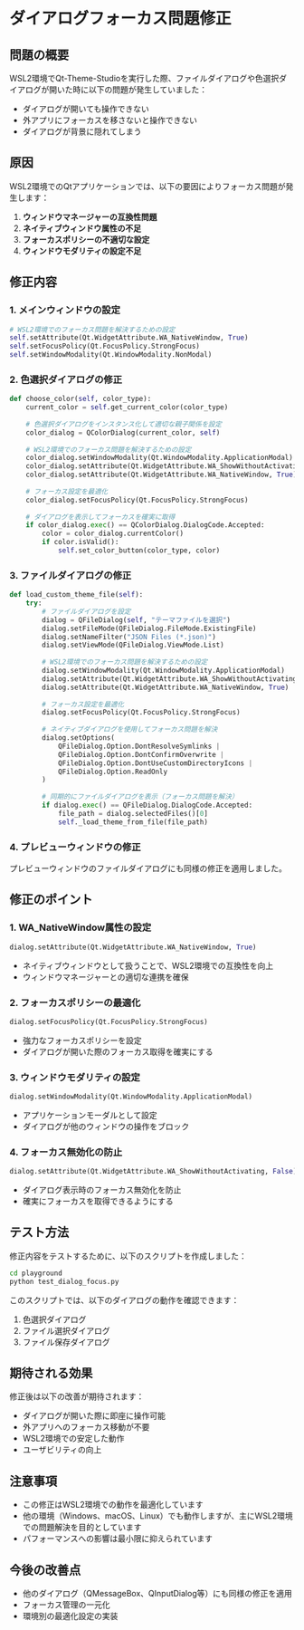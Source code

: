 # ダイアログフォーカス問題修正

## 問題の概要

WSL2環境でQt-Theme-Studioを実行した際、ファイルダイアログや色選択ダイアログが開いた時に以下の問題が発生していました：

- ダイアログが開いても操作できない
- 外アプリにフォーカスを移さないと操作できない
- ダイアログが背景に隠れてしまう

## 原因

WSL2環境でのQtアプリケーションでは、以下の要因によりフォーカス問題が発生します：

1. **ウィンドウマネージャーの互換性問題**
2. **ネイティブウィンドウ属性の不足**
3. **フォーカスポリシーの不適切な設定**
4. **ウィンドウモダリティの設定不足**

## 修正内容

### 1. メインウィンドウの設定

```python
# WSL2環境でのフォーカス問題を解決するための設定
self.setAttribute(Qt.WidgetAttribute.WA_NativeWindow, True)
self.setFocusPolicy(Qt.FocusPolicy.StrongFocus)
self.setWindowModality(Qt.WindowModality.NonModal)
```

### 2. 色選択ダイアログの修正

```python
def choose_color(self, color_type):
    current_color = self.get_current_color(color_type)
    
    # 色選択ダイアログをインスタンス化して適切な親子関係を設定
    color_dialog = QColorDialog(current_color, self)
    
    # WSL2環境でのフォーカス問題を解決するための設定
    color_dialog.setWindowModality(Qt.WindowModality.ApplicationModal)
    color_dialog.setAttribute(Qt.WidgetAttribute.WA_ShowWithoutActivating, False)
    color_dialog.setAttribute(Qt.WidgetAttribute.WA_NativeWindow, True)
    
    # フォーカス設定を最適化
    color_dialog.setFocusPolicy(Qt.FocusPolicy.StrongFocus)
    
    # ダイアログを表示してフォーカスを確実に取得
    if color_dialog.exec() == QColorDialog.DialogCode.Accepted:
        color = color_dialog.currentColor()
        if color.isValid():
            self.set_color_button(color_type, color)
```

### 3. ファイルダイアログの修正

```python
def load_custom_theme_file(self):
    try:
        # ファイルダイアログを設定
        dialog = QFileDialog(self, "テーマファイルを選択")
        dialog.setFileMode(QFileDialog.FileMode.ExistingFile)
        dialog.setNameFilter("JSON Files (*.json)")
        dialog.setViewMode(QFileDialog.ViewMode.List)
        
        # WSL2環境でのフォーカス問題を解決するための設定
        dialog.setWindowModality(Qt.WindowModality.ApplicationModal)
        dialog.setAttribute(Qt.WidgetAttribute.WA_ShowWithoutActivating, False)
        dialog.setAttribute(Qt.WidgetAttribute.WA_NativeWindow, True)
        
        # フォーカス設定を最適化
        dialog.setFocusPolicy(Qt.FocusPolicy.StrongFocus)
        
        # ネイティブダイアログを使用してフォーカス問題を解決
        dialog.setOptions(
            QFileDialog.Option.DontResolveSymlinks |
            QFileDialog.Option.DontConfirmOverwrite |
            QFileDialog.Option.DontUseCustomDirectoryIcons |
            QFileDialog.Option.ReadOnly
        )
        
        # 同期的にファイルダイアログを表示（フォーカス問題を解決）
        if dialog.exec() == QFileDialog.DialogCode.Accepted:
            file_path = dialog.selectedFiles()[0]
            self._load_theme_from_file(file_path)
```

### 4. プレビューウィンドウの修正

プレビューウィンドウのファイルダイアログにも同様の修正を適用しました。

## 修正のポイント

### 1. WA_NativeWindow属性の設定

```python
dialog.setAttribute(Qt.WidgetAttribute.WA_NativeWindow, True)
```

- ネイティブウィンドウとして扱うことで、WSL2環境での互換性を向上
- ウィンドウマネージャーとの適切な連携を確保

### 2. フォーカスポリシーの最適化

```python
dialog.setFocusPolicy(Qt.FocusPolicy.StrongFocus)
```

- 強力なフォーカスポリシーを設定
- ダイアログが開いた際のフォーカス取得を確実にする

### 3. ウィンドウモダリティの設定

```python
dialog.setWindowModality(Qt.WindowModality.ApplicationModal)
```

- アプリケーションモーダルとして設定
- ダイアログが他のウィンドウの操作をブロック

### 4. フォーカス無効化の防止

```python
dialog.setAttribute(Qt.WidgetAttribute.WA_ShowWithoutActivating, False)
```

- ダイアログ表示時のフォーカス無効化を防止
- 確実にフォーカスを取得できるようにする

## テスト方法

修正内容をテストするために、以下のスクリプトを作成しました：

```bash
cd playground
python test_dialog_focus.py
```

このスクリプトでは、以下のダイアログの動作を確認できます：

1. 色選択ダイアログ
2. ファイル選択ダイアログ
3. ファイル保存ダイアログ

## 期待される効果

修正後は以下の改善が期待されます：

- ダイアログが開いた際に即座に操作可能
- 外アプリへのフォーカス移動が不要
- WSL2環境での安定した動作
- ユーザビリティの向上

## 注意事項

- この修正はWSL2環境での動作を最適化しています
- 他の環境（Windows、macOS、Linux）でも動作しますが、主にWSL2環境での問題解決を目的としています
- パフォーマンスへの影響は最小限に抑えられています

## 今後の改善点

- 他のダイアログ（QMessageBox、QInputDialog等）にも同様の修正を適用
- フォーカス管理の一元化
- 環境別の最適化設定の実装
